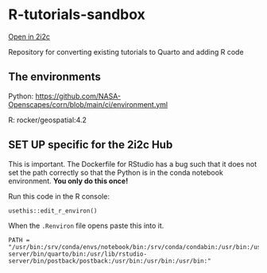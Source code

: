 # R-tutorials-sandbox

[Open in 2i2c](https://openscapes.2i2c.cloud/hub/user-redirect/git-pull?repo=https%3A%2F%2Fgithub.com%2FNASA-Openscapes%2FR-tutorials-sandbox&urlpath=rstudio&branch=main)

Repository for converting existing tutorials to Quarto and adding R code

## The environments

Python: https://github.com/NASA-Openscapes/corn/blob/main/ci/environment.yml

R: rocker/geospatial:4.2

## SET UP specific for the 2i2c Hub

This is important. The Dockerfile for RStudio has a bug such that it does not set the path correctly so that the Python is in the conda notebook environment. **You only do this once!**

Run this code in the R console:
```
usethis::edit_r_environ()
```
When the `.Renviron` file opens paste this into it.
```
PATH = "/usr/bin:/srv/conda/envs/notebook/bin:/srv/conda/condabin:/usr/bin:/usr/local/sbin:/usr/local/bin:/usr/sbin:/sbin:/bin:/usr/local/texlive/bin/linux:/usr/local/texlive/bin/linux:/usr/lib/rstudio-server/bin/quarto/bin:/usr/lib/rstudio-server/bin/postback/postback:/usr/bin:/usr/bin:/usr/bin:"
```